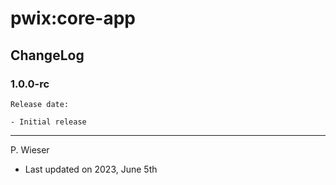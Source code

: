 # pwix:core-app

## ChangeLog

### 1.0.0-rc

    Release date:

    - Initial release

---
P. Wieser
- Last updated on 2023, June 5th
